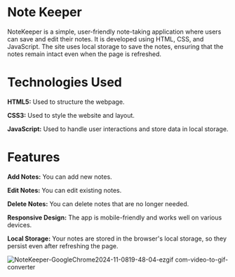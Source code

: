 # Note Keeper

NoteKeeper is a simple, user-friendly note-taking application where users can save and edit their notes. It is developed using HTML, CSS, and JavaScript. The site uses local storage to save the notes, ensuring that the notes remain intact even when the page is refreshed.

# Technologies Used 

**HTML5:** Used to structure the webpage.

**CSS3:** Used to style the website and layout.

**JavaScript:** Used to handle user interactions and store data in local storage.

# Features

**Add Notes:** You can add new notes.

**Edit Notes:** You can edit existing notes.

**Delete Notes:** You can delete notes that are no longer needed.

**Responsive Design:** The app is mobile-friendly and works well on various devices.

**Local Storage:** Your notes are stored in the browser's local storage, so they persist even after refreshing the page.

![NoteKeeper-GoogleChrome2024-11-0819-48-04-ezgif com-video-to-gif-converter](https://github.com/user-attachments/assets/5d2ea11d-777f-4fe4-9ca8-97d19ca06a0f)
